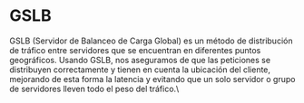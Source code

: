 # GSLB

GSLB (Servidor de Balanceo de Carga Global) es un método de distribución de tráfico entre servidores que se encuentran en diferentes puntos geográficos. Usando GSLB, nos aseguramos de que las peticiones se distribuyen correctamente y tienen en cuenta la ubicación del cliente, mejorando de esta forma la latencia y evitando que un solo servidor o grupo de servidores lleven todo el peso del tráfico.\
